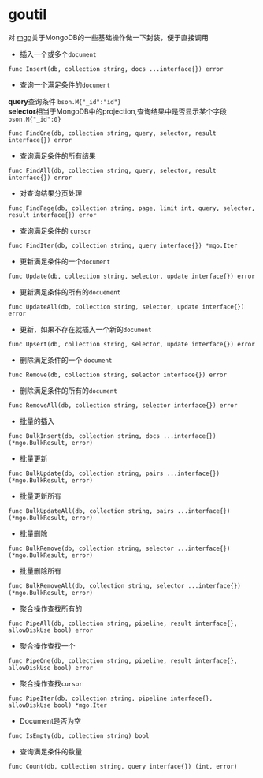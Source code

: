 # goutil
对 [mgo](https://godoc.org/github.com/globalsign/mgo)关于MongoDB的一些基础操作做一下封装，便于直接调用  

* 插入一个或多个`document`

```
func Insert(db, collection string, docs ...interface{}) error
```

* 查询一个满足条件的`document`  

**query**查询条件 `bson.M{"_id":"id"}`  
**selector**相当于MongoDB中的projection,查询结果中是否显示某个字段 `bson.M{"_id":0}`

```
func FindOne(db, collection string, query, selector, result interface{}) error
```

* 查询满足条件的所有结果  

```
func FindAll(db, collection string, query, selector, result interface{}) error
```

* 对查询结果分页处理

```
func FindPage(db, collection string, page, limit int, query, selector, result interface{}) error
```

* 查询满足条件的 `cursor`

```
func FindIter(db, collection string, query interface{}) *mgo.Iter
```

* 更新满足条件的一个`document`

```
func Update(db, collection string, selector, update interface{}) error
```

* 更新满足条件的所有的`docuement`

```
func UpdateAll(db, collection string, selector, update interface{}) error
```

* 更新，如果不存在就插入一个新的`document`

```
func Upsert(db, collection string, selector, update interface{}) error
```

* 删除满足条件的一个 `document`

```
func Remove(db, collection string, selector interface{}) error
```

* 删除满足条件的所有的`document`

```
func RemoveAll(db, collection string, selector interface{}) error
```

* 批量的插入

```
func BulkInsert(db, collection string, docs ...interface{}) (*mgo.BulkResult, error)
```

* 批量更新

```
func BulkUpdate(db, collection string, pairs ...interface{}) (*mgo.BulkResult, error)
```

* 批量更新所有

```
func BulkUpdateAll(db, collection string, pairs ...interface{}) (*mgo.BulkResult, error)
```

* 批量删除

```
func BulkRemove(db, collection string, selector ...interface{}) (*mgo.BulkResult, error)
```

* 批量删除所有  

```
func BulkRemoveAll(db, collection string, selector ...interface{}) (*mgo.BulkResult, error)
```

* 聚合操作查找所有的

```
func PipeAll(db, collection string, pipeline, result interface{}, allowDiskUse bool) error
```

* 聚合操作查找一个

```
func PipeOne(db, collection string, pipeline, result interface{}, allowDiskUse bool) error
```

* 聚合操作查找`cursor`

```
func PipeIter(db, collection string, pipeline interface{}, allowDiskUse bool) *mgo.Iter
```

* Document是否为空

```
func IsEmpty(db, collection string) bool
```

* 查询满足条件的数量

```
func Count(db, collection string, query interface{}) (int, error)
```
